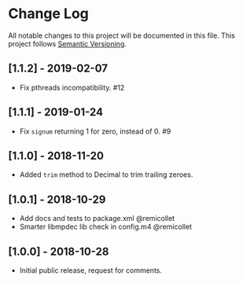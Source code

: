 # Change Log
All notable changes to this project will be documented in this file.
This project follows [Semantic Versioning](http://semver.org/).

## [1.1.2] - 2019-02-07
- Fix pthreads incompatibility. #12

## [1.1.1] - 2019-01-24
- Fix `signum` returning 1 for zero, instead of 0. #9

## [1.1.0] - 2018-11-20
- Added `trim` method to Decimal to trim trailing zeroes.

## [1.0.1] - 2018-10-29
- Add docs and tests to package.xml @remicollet
- Smarter libmpdec lib check in config.m4 @remicollet

## [1.0.0] - 2018-10-28
- Initial public release, request for comments.
